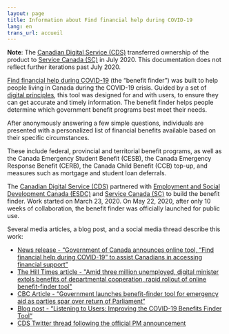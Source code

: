 ```yaml
---
layout: page
title: Information about Find financial help during COVID-19
lang: en
trans_url: accueil
---
```

**Note**: The [Canadian Digital Service (CDS)](https://digital.canada.ca/) transferred ownership of the product to [](https://www.canada.ca/en/employment-social-development.html)[Service Canada (SC)](https://www.canada.ca/en/employment-social-development/corporate/portfolio/service-canada.html) in July 2020. This documentation does not reflect further iterations past July 2020.

[Find financial help during COVID-19](https://www.canada.ca/coronavirusbenefits) (the “benefit finder”) was built to help people living in Canada during the COVID-19 crisis. Guided by a set of [digital principles](https://www.canada.ca/en/government/system/digital-government/government-canada-digital-standards.html), this tool was designed for and with users, to ensure they can get accurate and timely information. The benefit finder helps people determine which government benefit programs best meet their needs.

After anonymously answering a few simple questions, individuals are presented with a personalized list of financial benefits available based on their specific circumstances.

These include federal, provincial and territorial benefit programs, as well as the Canada Emergency Student Benefit (CESB), the Canada Emergency Response Benefit (CERB), the Canada Child Benefit (CCB) top-up, and measures such as mortgage and student loan deferrals.

The [Canadian Digital Service (CDS)](https://digital.canada.ca/) partnered with [Employment and Social Development Canada (ESDC)](https://www.canada.ca/en/employment-social-development.html) and [Service Canada (SC)](https://www.canada.ca/en/employment-social-development/corporate/portfolio/service-canada.html) to build the benefit finder. Work started on March 23, 2020. On May 22, 2020, after only 10 weeks of collaboration, the benefit finder was officially launched for public use.

Several media articles, a blog post, and a social media thread describe this work:

* [News release - “Government of Canada announces online tool, “Find financial help during COVID-19” to assist Canadians in accessing financial support”](https://www.canada.ca/en/treasury-board-secretariat/news/2020/05/government-of-canada-launches-online-tool-find-financial-help-during-covid-19-to-assist-canadians-in-accessing-financial-support.html)
* [The Hill Times article - "Amid three million unemployed, digital minister extols benefits of departmental cooperation, rapid rollout of online benefit-finder tool"](https://www.hilltimes.com/2020/06/04/amid-three-million-unemployed-digital-minister-extols-benefits-of-departmental-cooperation-rapid-rollout-of-online-benefit-finder-tool/251465?utm_source=Subscriber+-++Hill+Times+Publishing&utm_campaign=5732f84b1c-EMAIL_CAMPAIGN_2020_06_05_10_00&utm_medium=email&utm_term=0_8edecd9364-5732f84b1c-91422728&mc_cid=5732f84b1c&mc_eid=262507f43d)
* [CBC Article - “Government launches benefit-finder tool for emergency aid as parties spar over return of Parliament“](https://www.cbc.ca/news/politics/benefits-aid-covid19-parliament-house-1.5580106)
* [Blog post - “Listening to Users: Improving the COVID-19 Benefits Finder Tool“](https://digital.canada.ca/2020/07/06/improving-our-covid-19-benefits-finder-tool-using-a-feedback-text-box/)
* [CDS Twitter thread following the official PM announcement](https://twitter.com/CDS_GC/status/1263857242199265280)
